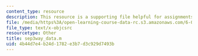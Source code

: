 ```yaml
---
content_type: resource
description: This resource is a supporting file helpful for assignments.
file: /media/https%3A/open-learning-course-data-rc.s3.amazonaws.com/6-079-introduction-to-convex-optimization-fall-2009/4b44d7e4b24d1782e3b7d3c929d7493b_sep3way_data.m
file_type: text/x-objcsrc
resourcetype: Other
title: sep3way_data.m
uid: 4b44d7e4-b24d-1782-e3b7-d3c929d7493b
---
```

